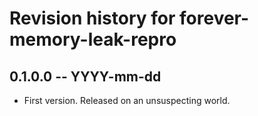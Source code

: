 # Revision history for forever-memory-leak-repro

## 0.1.0.0 -- YYYY-mm-dd

* First version. Released on an unsuspecting world.
